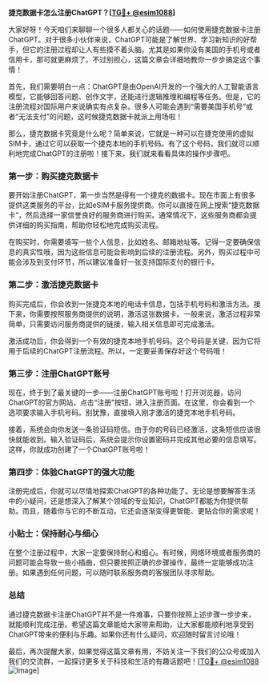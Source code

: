 **捷克数据卡怎么注册ChatGPT？[[TG💪+ @esim1088](https://t.me/s/esim1088)]**

大家好呀！今天咱们来聊聊一个很多人都关心的话题——如何使用捷克数据卡注册ChatGPT。对于很多小伙伴来说，ChatGPT可能是了解世界、学习新知识的好帮手，但它的注册过程却让人有些摸不着头脑。尤其是如果你没有美国的手机号或者信用卡，那可就更麻烦了。不过别担心，这篇文章会详细地教你一步步搞定这个事情！

首先，我们需要明白一点：ChatGPT是由OpenAI开发的一个强大的人工智能语言模型，它能够回答问题、创作文字，还能进行逻辑推理和编程等任务。但是，它的注册流程对国际用户来说确实有点复杂。很多人可能会遇到“需要美国手机号”或者“无法支付”的问题，这时候捷克数据卡就派上用场啦！

那么，捷克数据卡究竟是什么呢？简单来说，它就是一种可以在捷克使用的虚拟SIM卡，通过它可以获取一个捷克本地的手机号码。有了这个号码，我们就可以顺利地完成ChatGPT的注册啦！接下来，我们就来看看具体的操作步骤吧。

### 第一步：购买捷克数据卡

要开始注册ChatGPT，第一步当然是得有一个捷克的数据卡。现在市面上有很多提供这类服务的平台，比如eSIM卡服务提供商。你可以直接在网上搜索“捷克数据卡”，然后选择一家信誉良好的服务商进行购买。通常情况下，这些服务商都会提供详细的购买指南，帮助你轻松地完成购买流程。

在购买时，你需要填写一些个人信息，比如姓名、邮箱地址等。记得一定要确保信息的真实性哦，因为这些信息可能会影响到后续的注册流程。另外，购买过程中可能会涉及到支付环节，所以建议准备好一张支持国际支付的银行卡。

### 第二步：激活捷克数据卡

购买完成后，你会收到一张捷克本地的电话卡信息，包括手机号码和激活方法。接下来，你需要按照服务商提供的说明，激活这张数据卡。一般来说，激活过程非常简单，只需要访问服务商提供的链接，输入相关信息即可完成激活。

激活成功后，你会得到一个有效的捷克本地手机号码。这个号码是关键，因为它将用于后续的ChatGPT注册流程。所以，一定要妥善保存好这个号码哦！

### 第三步：注册ChatGPT账号

现在，终于到了最关键的一步——注册ChatGPT账号啦！打开浏览器，访问ChatGPT的官方网站，点击“注册”按钮，进入注册页面。在这里，你会看到一个选项要求输入手机号码。别犹豫，直接填入刚才激活的捷克本地手机号码。

接着，系统会向你发送一条验证码短信。由于你的号码已经激活，这条短信应该很快就能收到。输入验证码后，系统会提示你设置密码并完成其他必要的信息填写。这样，你就成功创建了一个ChatGPT账号啦！

### 第四步：体验ChatGPT的强大功能

注册完成后，你就可以尽情地探索ChatGPT的各种功能了。无论是想要解答生活中的小疑问，还是想深入了解某个领域的专业知识，ChatGPT都能为你提供帮助。而且，随着你与它的不断互动，它还会逐渐变得更智能、更贴合你的需求呢！

### 小贴士：保持耐心与细心

在整个注册过程中，大家一定要保持耐心和细心。有时候，网络环境或者服务商的问题可能会导致一些小插曲，但只要按照正确的步骤操作，最终一定能够成功注册。如果遇到任何问题，可以随时联系服务商的客服团队寻求帮助。

### 总结

通过捷克数据卡注册ChatGPT并不是一件难事，只要你按照上述步骤一步步来，就能顺利完成注册。希望这篇文章能给大家带来帮助，让大家都能顺利地享受到ChatGPT带来的便利与乐趣。如果你还有什么疑问，欢迎随时留言讨论哦！

最后，再次提醒大家，如果觉得这篇文章有用，不妨关注一下我们的公众号或加入我们的交流群，一起探讨更多关于科技和生活的有趣话题吧！[[TG💪+ @esim1088](https://t.me/s/esim1088) ![Image](https://i.postimg.cc/4NQfJmqS/Snipaste-2025-05-13-00-14-12.png)]